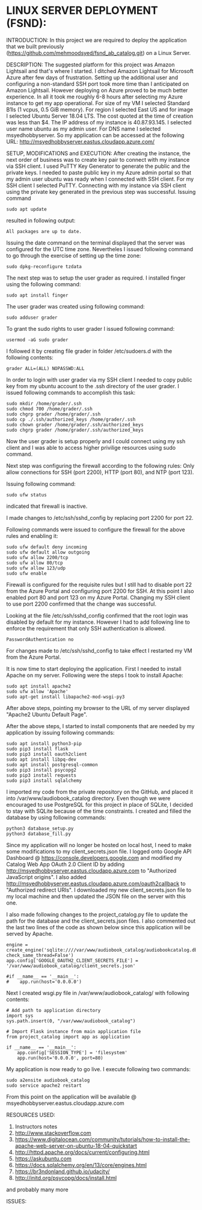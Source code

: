 LINUX SERVER DEPLOYMENT (FSND):
===============================
INTRODUCTION:
In this project we are required to deploy the application that we built previously (https://github.com/mehmoodsyed/fsnd_ab_catalog.git) on a Linux Server.

DESCRIPTION:
The suggested platform for this project was Amazon Lightsail and that's where I started. I ditched Amazon Lightsail for Microsoft Azure
after few days of frustration. Setting up the additional user and configuring a non-standard SSH port took more time than I anticipated
on Amazon Lightsail. However deploying on Azure proved to be much better experience. In all it took me roughly 6-8 hours after selecting my Azure instance to get my app operational. For size of my VM I selected Standard B1ls (1 vcpus, 0.5 GiB memory). For region I selected East US and for image I selected Ubuntu Server 18.04 LTS. The cost quoted at the time of creation was less than $4. The IP address of my instance is 40.87.93.145. I selected user name ubuntu as my admin user. For DNS name I selected msyedhobbyserver. So my application can be accessed at the following URL:
http://msyedhobbyserver.eastus.cloudapp.azure.com/


SETUP, MODIFICATIONS and EXECUTION:
After creating the instance, the next order of business was to create key pair to connect with my instance via SSH client. I used PuTTY Key Generator to generate the public and the private keys. I needed to paste public key in my Azure admin portal so that my admin user ubuntu was ready when I connected with SSH client. For my SSH client I selected PuTTY. Connecting with my instance via SSH client using the private key generated in the previous step was successful.
Issuing command


    sudo apt update


resulted in following output:


    All packages are up to date.


Issuing the date command on the terminal displayed that the server was configured for the UTC time zone. Nevertheles I issued following command to go through the exercise of setting up the time zone:


    sudo dpkg-reconfigure tzdata


The next step was to setup the user grader as required. I installed finger using the following command:


    sudo apt install finger


The user grader was created using following command:


    sudo adduser grader


To grant the sudo rights to user grader I issued following command: 


    usermod -aG sudo grader


I followed it by creating file grader in folder /etc/sudoers.d with the following contents:


    grader ALL=(ALL) NOPASSWD:ALL


In order to login with user grader via my SSH client I needed to copy public key from my ubuntu account to the .ssh directory of the user grader. I issued following commands to accomplish this task:


    sudo mkdir /home/grader/.ssh
    sudo chmod 700 /home/grader/.ssh
    sudo chgrp grader /home/grader/.ssh
    sudo cp ./.ssh/authorized_keys /home/grader/.ssh
    sudo chown grader /home/grader/.ssh/authorized_keys
    sudo chgrp grader /home/grader/.ssh/authorized_keys


Now the user grader is setup properly and I could connect using my ssh client and I was able to access higher privilige resources using sudo command.

Next step was configuring the firewall according to the following rules:
Only allow connections for SSH (port 2200), HTTP (port 80), and NTP (port 123).

Issuing following command:


    sudo ufw status


indicated that firewall is inactive.

I made changes to /etc/ssh/sshd_config by replacing port 2200 for port 22.

Following commands were issued to configure the firewall for the above rules and enabling it:


    sudo ufw default deny incoming
    sudo ufw default allow outgoing
    sudo ufw allow 2200/tcp
    sudo ufw allow 80/tcp
    sudo ufw allow 123/udp
    sudo ufw enable


Firewall is configured for the requisite rules but I still had to disable port 22 from the Azure Portal and configuring port 2200 for SSH. At this point I also enabled port 80 and port 123 on my Azure Portal. Changing my SSH client to use port 2200 confirmed that the change was successful. 

Looking at the file /etc/ssh/sshd_config confirmed that the root login was disabled by default for my instance. However I had to add following line to enforce the requirement that only SSH authentication is allowed.


    PasswordAuthentication no


For changes made to /etc/ssh/sshd_config to take effect I restarted my VM from the Azure Portal.


It is now time to start deploying the application. First I needed to install Apache on my server. Following were the steps I took to install Apache:


    sudo apt install apache2
    sudo ufw allow 'Apache'
    sudo apt-get install libapache2-mod-wsgi-py3


After above steps, pointing my browser to the URL of my server displayed "Apache2 Ubuntu Default Page".

After the above steps, I started to install components that are needed by my application by issuing following commands:


    sudo apt install python3-pip
    sudo pip3 install flask
    sudo pip3 install oauth2client
    sudo apt install libpq-dev
    sudo apt install postgresql-common
    sudo pip3 install psycopg2
    sudo pip3 install requests
    sudo pip3 install sqlalchemy


 I imported my code from the private repository on the GitHub, and placed it into /var/www/audiobook_catalog directory. Even though we were encouraged to use PostgreSQL for this project in place of SQLite, I decided to stay with SQLite because of the time constraints. I created and filled the database by using following commands:


    python3 database_setup.py
    python3 database_fill.py


Since my application will no longer be hosted on local host, I need to make some modifications to my client_secrets.json file. I logged onto Google API Dashboard @  https://console.developers.google.com and modified my Catalog Web App OAuth 2.0 Client ID by adding http://msyedhobbyserver.eastus.cloudapp.azure.com to "Authorized JavaScript origins". I also added http://msyedhobbyserver.eastus.cloudapp.azure.com/oauth2callback to "Authorized redirect URIs". I downloaded my new client_secrets.json file to my local machine and then updated the JSON file on the server with this one.

I also made following changes to the project_catalog.py file to update the path for the database and the client_secrets.json files. I also commented out the last two lines of the code as shown below since this application will be served by Apache.

    engine = create_engine('sqlite:////var/www/audiobook_catalog/audiobookcatalog.db?check_same_thread=False')
    app.config['GOOGLE_OAUTH2_CLIENT_SECRETS_FILE'] = '/var/www/audiobook_catalog/client_secrets.json'

    #if __name__ == '__main__':
    #    app.run(host='0.0.0.0')


Next I created wsgi.py file in /var/www/audiobook_catalog/ with following contents:


    # Add path to application directory
    import sys
    sys.path.insert(0, "/var/www/audiobook_catalog")

    # Import Flask instance from main application file
    from project_catalog import app as application

    if __name__ == '__main__':
        app.config['SESSION_TYPE'] = 'filesystem'
        app.run(host='0.0.0.0', port=80)


My application is now ready to go live. I execute following two commands:


    sudo a2ensite audiobook_catalog
    sudo service apache2 restart


From this point on the application will be available @ msyedhobbyserver.eastus.cloudapp.azure.com


  RESOURCES USED:
  1) Instructors notes
  2) http://www.stackoverflow.com
  3) https://www.digitalocean.com/community/tutorials/how-to-install-the-apache-web-server-on-ubuntu-18-04-quickstart
  4) http://httpd.apache.org/docs/current/configuring.html
  5) https://askubuntu.com
  6) https://docs.sqlalchemy.org/en/13/core/engines.html
  7) https://br3ndonland.github.io/udacity/
  8) http://initd.org/psycopg/docs/install.html
  
  and probably many more

  ISSUES:
  
